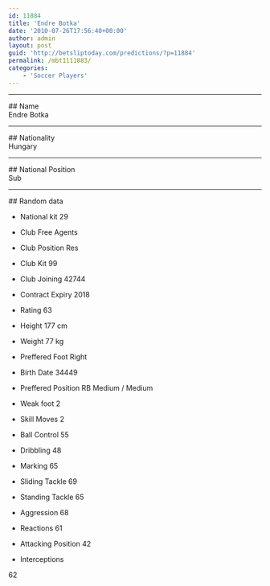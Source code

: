 ```yaml
---
id: 11884
title: 'Endre Botka'
date: '2010-07-26T17:56:40+00:00'
author: admin
layout: post
guid: 'http://betsliptoday.com/predictions/?p=11884'
permalink: /mbt1111883/
categories:
    - 'Soccer Players'
---
```


- - - - - -

\## Name  
 Endre Botka

- - - - - -

\## Nationality  
 Hungary

- - - - - -

\## National Position  
 Sub

- - - - - -

\## Random data

- National kit
 29

- Club
 Free Agents

- Club Position
 Res

- Club Kit
 99

- Club Joining
 42744

- Contract Expiry
 2018

- Rating
 63

- Height
 177 cm

- Weight
 77 kg

- Preffered Foot
 Right

- Birth Date
 34449

- Preffered Position
 RB Medium / Medium

- Weak foot
 2

- Skill Moves
 2

- Ball Control
 55

- Dribbling
 48

- Marking
 65

- Sliding Tackle
 69

- Standing Tackle
 65

- Aggression
 68

- Reactions
 61

- Attacking Position
 42

- Interceptions

 62